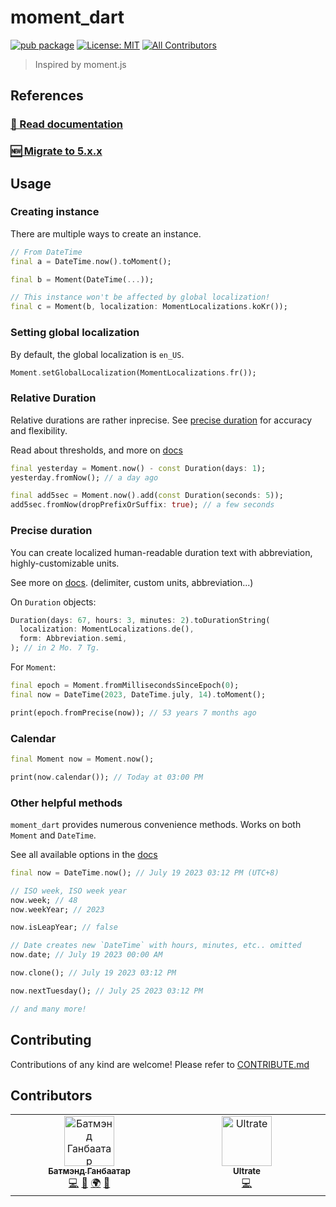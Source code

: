 # moment_dart

[![pub package](https://img.shields.io/pub/v/moment_dart.svg)](https://pub.dartlang.org/packages/moment_dart)
[![License: MIT](https://img.shields.io/badge/license-MIT-blue.svg)](https://opensource.org/licenses/MIT)
[![All Contributors](https://img.shields.io/github/all-contributors/sadespresso/moment_dart?color=ae00ff)](#contributors)

> Inspired by moment.js

## References

### [📖 Read documentation](https://dev.gege.mn/moment_dart_docs)

### [🆕 Migrate to 5.x.x](https://dev.gege.mn/moment_dart_docs/upgrading/)

## Usage

### Creating instance

There are multiple ways to create an instance.

```dart
// From DateTime
final a = DateTime.now().toMoment();

final b = Moment(DateTime(...));

// This instance won't be affected by global localization!
final c = Moment(b, localization: MomentLocalizations.koKr());
```

### Setting global localization

By default, the global localization is `en_US`.

```dart
Moment.setGlobalLocalization(MomentLocalizations.fr());
```

### Relative Duration

Relative durations are rather inprecise. See [precise duration](#precise-duration)
for accuracy and flexibility.

Read about thresholds, and more on [docs](https://dev.gege.mn/moment_dart_docs/duration)

```dart
final yesterday = Moment.now() - const Duration(days: 1);
yesterday.fromNow(); // a day ago

final add5sec = Moment.now().add(const Duration(seconds: 5));
add5sec.fromNow(dropPrefixOrSuffix: true); // a few seconds
```

### Precise duration

You can create localized human-readable duration text with
abbreviation, highly-customizable units.

See more on [docs](https://dev.gege.mn/moment_dart_docs/duration/precise).
(delimiter, custom units, abbreviation...)

On `Duration` objects:

```dart
Duration(days: 67, hours: 3, minutes: 2).toDurationString(
  localization: MomentLocalizations.de(),
  form: Abbreviation.semi,
); // in 2 Mo. 7 Tg.
```

For `Moment`:

```dart
final epoch = Moment.fromMillisecondsSinceEpoch(0);
final now = DateTime(2023, DateTime.july, 14).toMoment();

print(epoch.fromPrecise(now)); // 53 years 7 months ago
```

### Calendar

```dart
final Moment now = Moment.now();

print(now.calendar()); // Today at 03:00 PM
```

### Other helpful methods

`moment_dart` provides numerous convenience methods. Works on both `Moment` and `DateTime`.

See all available options in the [docs](https://dev.gege.mn/moment_dart_docs/extension/)

```dart
final now = DateTime.now(); // July 19 2023 03:12 PM (UTC+8)

// ISO week, ISO week year
now.week; // 48
now.weekYear; // 2023

now.isLeapYear; // false

// Date creates new `DateTime` with hours, minutes, etc.. omitted
now.date; // July 19 2023 00:00 AM

now.clone(); // July 19 2023 03:12 PM

now.nextTuesday(); // July 25 2023 03:12 PM

// and many more!
```

## Contributing

Contributions of any kind are welcome! Please refer to [CONTRIBUTE.md](CONTRIBUTE.md)

## Contributors

<!-- ALL-CONTRIBUTORS-LIST:START - Do not remove or modify this section -->
<!-- prettier-ignore-start -->
<!-- markdownlint-disable -->
<table>
  <tbody>
    <tr>
      <td align="center" valign="top" width="14.28%"><a href="https://github.com/sadespresso"><img src="https://avatars.githubusercontent.com/u/51638223?v=4?s=80" width="80px;" alt="Батмэнд Ганбаатар"/><br /><sub><b>Батмэнд Ганбаатар</b></sub></a><br /><a href="https://github.com/sadespresso/moment_dart/commits?author=sadespresso" title="Code">💻</a> <a href="#maintenance-sadespresso" title="Maintenance">🚧</a> <a href="#translation-sadespresso" title="Translation">🌍</a> <a href="https://github.com/sadespresso/moment_dart/commits?author=sadespresso" title="Documentation">📖</a></td>
      <td align="center" valign="top" width="14.28%"><a href="https://github.com/Ultrate"><img src="https://avatars.githubusercontent.com/u/124692023?v=4?s=80" width="80px;" alt="Ultrate"/><br /><sub><b>Ultrate</b></sub></a><br /><a href="https://github.com/sadespresso/moment_dart/commits?author=Ultrate" title="Code">💻</a></td>
    </tr>
  </tbody>
</table>

<!-- markdownlint-restore -->
<!-- prettier-ignore-end -->

<!-- ALL-CONTRIBUTORS-LIST:END -->
